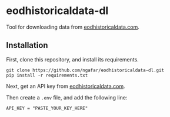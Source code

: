 # eodhistoricaldata-dl

Tool for downloading data from [eodhistoricaldata.com](eodhistoricaldata.com).

## Installation

First, clone this repository, and install its requirements.

```
git clone https://github.com/ngafar/eodhistoricaldata-dl.git
pip install -r requirements.txt
```

Next, get an API key from [eodhistoricaldata.com](eodhistoricaldata.com).

Then create a `.env` file, and add the following line:

```
API_KEY = "PASTE_YOUR_KEY_HERE"
```